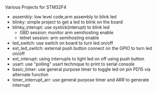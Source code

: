 Various Projects for STM32F4

- assembly: low level code,arm assembly to blink led
- blinky: simple project to get a led to blink on the board
- blinky_interupt: use systick(interupt) to blink led
  - GBD session: monitor arm semihosting enable
  - telnet session: arm semihosting enable
- led_switch: use switch on board to turn led on/off
- ext_led_switch: external push button connect on the GPIO to turn led on/off
- ext_interupt: using interrupts to light led on off using push button
- usart: use "polling" usart technique to print to serial console
- basic_timer: use general purpose timer to toggle led on pin PD15 via alternate function
- timer_interrupt_arr: use general purpose timer and ARR to generate interrupt
